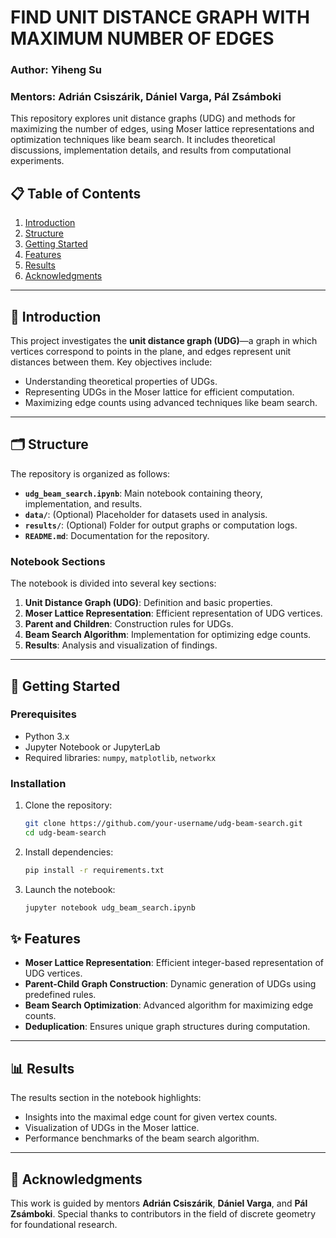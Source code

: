 # FIND UNIT DISTANCE GRAPH WITH MAXIMUM NUMBER OF EDGES

### Author: Yiheng Su  
### Mentors: Adrián Csiszárik, Dániel Varga, Pál Zsámboki  

This repository explores unit distance graphs (UDG) and methods for maximizing the number of edges, using Moser lattice representations and optimization techniques like beam search. It includes theoretical discussions, implementation details, and results from computational experiments.

## 📋 Table of Contents

1. [Introduction](#introduction)  
2. [Structure](#structure)  
3. [Getting Started](#getting-started)  
4. [Features](#features)  
5. [Results](#results)  
6. [Acknowledgments](#acknowledgments)

---

## 🧾 Introduction

This project investigates the **unit distance graph (UDG)**—a graph in which vertices correspond to points in the plane, and edges represent unit distances between them. Key objectives include:

- Understanding theoretical properties of UDGs.  
- Representing UDGs in the Moser lattice for efficient computation.  
- Maximizing edge counts using advanced techniques like beam search.

---

## 🗂 Structure

The repository is organized as follows:

- **`udg_beam_search.ipynb`**: Main notebook containing theory, implementation, and results.  
- **`data/`**: (Optional) Placeholder for datasets used in analysis.  
- **`results/`**: (Optional) Folder for output graphs or computation logs.  
- **`README.md`**: Documentation for the repository.

### Notebook Sections
The notebook is divided into several key sections:
1. **Unit Distance Graph (UDG)**: Definition and basic properties.  
2. **Moser Lattice Representation**: Efficient representation of UDG vertices.  
3. **Parent and Children**: Construction rules for UDGs.  
4. **Beam Search Algorithm**: Implementation for optimizing edge counts.  
5. **Results**: Analysis and visualization of findings.

---

## 🚀 Getting Started

### Prerequisites

- Python 3.x  
- Jupyter Notebook or JupyterLab  
- Required libraries: `numpy`, `matplotlib`, `networkx`

### Installation

1. Clone the repository:  
   ```bash
   git clone https://github.com/your-username/udg-beam-search.git
   cd udg-beam-search
   ```

2.	Install dependencies:
    ```bash
    pip install -r requirements.txt
    ```

3.	Launch the notebook:
    ```bash
    jupyter notebook udg_beam_search.ipynb
    ```

## ✨ Features

- **Moser Lattice Representation**: Efficient integer-based representation of UDG vertices.  
- **Parent-Child Graph Construction**: Dynamic generation of UDGs using predefined rules.  
- **Beam Search Optimization**: Advanced algorithm for maximizing edge counts.  
- **Deduplication**: Ensures unique graph structures during computation.

---

## 📊 Results

The results section in the notebook highlights:  
- Insights into the maximal edge count for given vertex counts.  
- Visualization of UDGs in the Moser lattice.  
- Performance benchmarks of the beam search algorithm.

---

## 🙏 Acknowledgments

This work is guided by mentors **Adrián Csiszárik**, **Dániel Varga**, and **Pál Zsámboki**. Special thanks to contributors in the field of discrete geometry for foundational research.